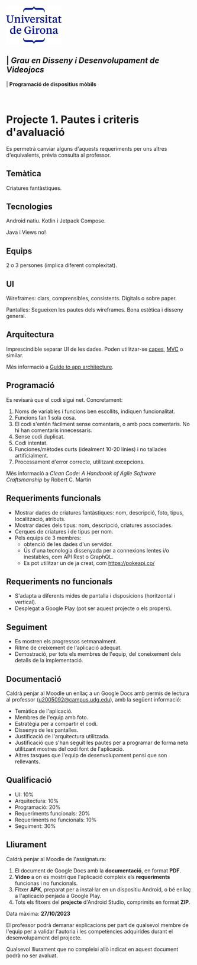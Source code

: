 <img src="./UdG_dues_linies_centrat_blau.png" alt="Logotip UdG" width="150">

| *Grau en Disseny i Desenvolupament de Videojocs*
----
|  **Programació de dispositius mòbils**

&nbsp;


Projecte 1. Pautes i criteris d'avaluació
============

Es permetrà canviar alguns d'aquests requeriments per uns altres d'equivalents, prèvia consulta al professor.

Temàtica
--------
Criatures fantàstiques.


Tecnologies
-----------
Android natiu. Kotlin i Jetpack Compose.

Java i Views no!

Equips
-------
2 o 3 persones (implica diferent complexitat).

UI
----------------------
Wireframes: clars, comprensibles, consistents. Digitals o sobre paper.

Pantalles: Segueixen les pautes dels wireframes. Bona estètica i disseny general.


Arquitectura
------------
Imprescindible separar UI de les dades. Poden utilitzar-se [capes](https://en.wikipedia.org/wiki/Multitier_architecture), [MVC](https://en.wikipedia.org/wiki/Model%E2%80%93view%E2%80%93controller) o similar.

Més informació a [Guide to app architecture](https://developer.android.com/topic/architecture).


Programació
-----------
Es revisarà que el codi sigui net. Concretament:
1. Noms de variables i funcions ben escollits, indiquen funcionalitat.
2. Funcions fan 1 sola cosa.
3. El codi s'entén fàcilment sense comentaris, o amb pocs comentaris. No hi han comentaris innecessaris.
4. Sense codi duplicat.
5. Codi intentat.
6. Funciones/mètodes curts (idealment 10-20 línies) i no tallades artificialment.
7. Processament d'error correcte, utilitzant excepcions.

Més informació a _Clean Code: A Handbook of Agile Software Craftsmanship_ by Robert C. Martin


Requeriments funcionals
----------
- Mostrar dades de criatures fantàstiques: nom, descripció, foto, tipus, localització, atributs.
- Mostrar dades dels tipus: nom, descripció, criatures associades.
- Cerques de criatures i de tipus per nom.
- Pels equips de 3 membres:
  * obtenció de les dades d'un servidor. 
  * Ús d'una tecnologia dissenyada per a connexions lentes i/o inestables, com API Rest o GraphQL.
  * Es pot utilitzar un de ja creat, com https://pokeapi.co/


Requeriments no funcionals
-------------
- S'adapta a diferents mides de pantalla i disposicions (horitzontal i vertical).
- Desplegat a Google Play (pot ser aquest projecte o els propers).


Seguiment
---------
- Es mostren els progressos setmanalment.
- Ritme de creixement de l'aplicació adequat.
- Demostració, per tots els membres de l'equip, del coneixement dels detalls de la implementació.


Documentació
-----------
Caldrà penjar al Moodle un enllaç a un Google Docs amb permís de lectura al professor (u2005092@campus.udg.edu), amb la següent informació:
- Temàtica de l'aplicació.
- Membres de l'equip amb foto.
- Estratègia per a compartir el codi.
- Dissenys de les pantalles.
- Justificació de l'arquitectura utilitzada.
- Justificació que s'han seguit les pautes per a programar de forma neta utilitzant mostres del codi font de l'aplicació.
- Altres tasques que l'equip de desenvolupament pensi que son rellevants.


Qualificació
---------------------
- UI: 10%
- Arquitectura: 10%
- Programació: 20%
- Requeriments funcionals: 20%
- Requeriments no funcionals: 10%
- Seguiment: 30%


Lliurament
----------
Caldrà penjar al Moodle de l'assignatura:

1. El document de Google Docs amb la **documentació**, en format **PDF**.
2. **Vídeo** a on es mostri que l'aplicació compleix els **requeriments** funcionas i no funcionals.
3. Fitxer **APK**, preparat per a instal·lar en un dispositiu Android, o bé enllaç a l'aplicació penjada a Google Play.
4. Tots els fitxers del **projecte** d'Android Studio, comprimits en format **ZIP**.

Data màxima: **27/10/2023**

El professor podrà demanar explicacions per part de qualsevol membre de l'equip per a validar l'autoria i les competències adquirides durant el desenvolupament del projecte.

Qualsevol lliurament que no compleixi allò indicat en aquest document podrà no ser avaluat.

